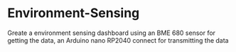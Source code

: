 # Environment-Sensing
Greate a environment sensing dashboard using an BME 680 sensor for getting the data, an Arduino nano RP2040  connect for transmitting the data
